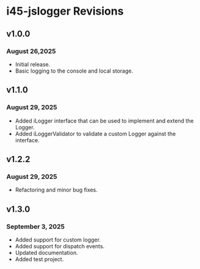 # i45-jslogger Revisions

## v1.0.0

### August 26,2025

- Initial release.
- Basic logging to the console and local storage.

## v1.1.0

### August 29, 2025

- Added iLogger interface that can be used to implement and extend the Logger.
- Added iLoggerValidator to validate a custom Logger against the interface.

## v1.2.2

### August 29, 2025

- Refactoring and minor bug fixes.

## v1.3.0

### September 3, 2025

- Added support for custom logger.
- Added support for dispatch events.
- Updated documentation.
- Added test project.
